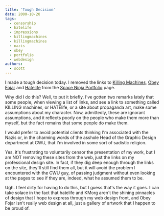 ```yaml
---
title: 'Tough Decision'
date: 2000-10-20
tags:
  - censorship
  - hatelife
  - impressions
  - killingmachines
  - killingmachines
  - nazis
  - obey
  - portfolio
  - webdesign
authors:
  - scott
---
```


I made a tough decision today. I removed the links to [Killing Machines](https://archives.spaceninja.com/kmorg/v3/), [Obey Fojar](https://archives.spaceninja.com/obey/v2/) and [Hatelife](http://www.hatelife.org/) from the [Space Ninja Portfolio](http://spaceninja.com/portfolio) page.

Why did I do this? Well, to put it briefly, I've gotten two remarks lately that some people, when viewing a list of links, and see a link to something called KILLING machines, or HATElife, or a site about propaganda art, make some assumptions about my character. Now, admittedly, these are ignorant assumptions, and it reflects poorly on the people who make them more than myself, but the fact remains that some people do make them.

I would prefer to avoid potential clients thinking I'm associated with the Nazis or, in the charming words of the asshole Head of the Graphic Design department at CWU, that I'm involved in some sort of sadistic religion.

Yes, it's frustrating to voluntarily censor the presentation of my work, but I am NOT removing these sites from the web, just the links on my professional design site. In fact, if they dig deep enough through the links on the site, they'll still find them all, but it will avoid the problem I encountered with the CWU guy, of passing judgment without even looking at the pages to see if they are, indeed, what he assumed them to be.

Ugh. I feel dirty for having to do this, but I guess that's the way it goes. I can take solace in the fact that hatelife and KMorg aren't the shining pinnacles of design that I hope to express through my web design front, and Obey Fojar isn't really web design at all, just a gallery of artwork that I happen to be proud of.
